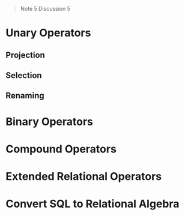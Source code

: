 > Note 5 Discussion 5


# Unary Operators
## Projection



## Selection




## Renaming




# Binary Operators





# Compound Operators






# Extended Relational Operators





# Convert SQL to Relational Algebra
